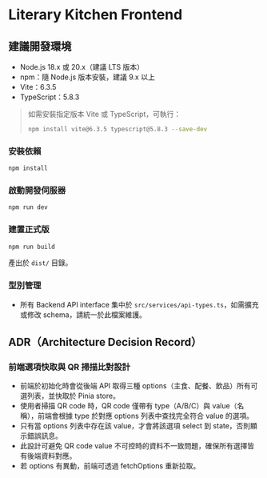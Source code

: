 # Literary Kitchen Frontend

## 建議開發環境

- Node.js 18.x 或 20.x（建議 LTS 版本）
- npm：隨 Node.js 版本安裝，建議 9.x 以上
- Vite：6.3.5
- TypeScript：5.8.3

> 如需安裝指定版本 Vite 或 TypeScript，可執行：
> ```sh
> npm install vite@6.3.5 typescript@5.8.3 --save-dev
> ```

### 安裝依賴
```sh
npm install
```

### 啟動開發伺服器
```sh
npm run dev
```

### 建置正式版
```sh
npm run build
```
產出於 `dist/` 目錄。


### 型別管理
- 所有 Backend API interface 集中於 `src/services/api-types.ts`，如需擴充或修改 schema，請統一於此檔案維護。


## ADR（Architecture Decision Record）

### 前端選項快取與 QR 掃描比對設計

- 前端於初始化時會從後端 API 取得三種 options（主食、配餐、飲品）所有可選列表，並快取於 Pinia store。
- 使用者掃描 QR code 時，QR code 僅帶有 type（A/B/C）與 value（名稱），前端會根據 type 於對應 options 列表中查找完全符合 value 的選項。
- 只有當 options 列表中存在該 value，才會將該選項 select 到 state，否則顯示錯誤訊息。
- 此設計可避免 QR code value 不可控時的資料不一致問題，確保所有選擇皆有後端資料對應。
- 若 options 有異動，前端可透過 fetchOptions 重新拉取。

